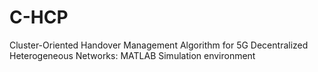 # C-HCP
Cluster-Oriented Handover Management Algorithm for 5G Decentralized Heterogeneous Networks: MATLAB Simulation environment
